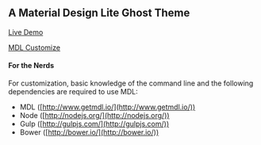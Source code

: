 ## A Material Design Lite Ghost Theme

[Live Demo](https://suki.im)

[MDL Customize](http://www.getmdl.io/customize/index.html)

#### For the Nerds
For customization, basic knowledge of the command line and the following dependencies are required to use MDL:

- MDL ([http://www.getmdl.io/](http://www.getmdl.io/)) 
- Node ([http://nodejs.org/](http://nodejs.org/))
- Gulp ([http://gulpjs.com/](http://gulpjs.com/))
- Bower ([http://bower.io/](http://bower.io/)) 